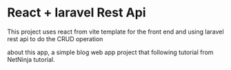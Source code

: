 # React + laravel Rest Api

This project uses react from vite template for the front end and using laravel rest api to do the CRUD operation

about this app, a simple blog web app project that following tutorial from NetNinja tutorial.
